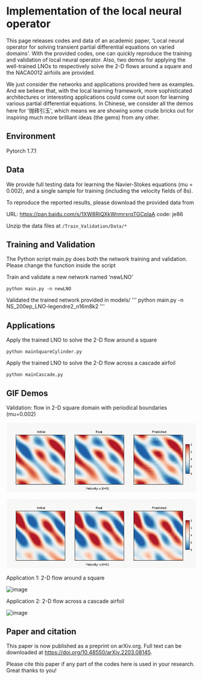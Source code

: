 # Implementation of  the local neural operator

This page releases codes and data of an academic paper, 'Local neural operator for solving transient partial differential equations on varied domains'.
With the provided codes, one can quickly reproduce the training and validation of local neural operator.
Also, two demos for applying the well-trained LNOs to respectively solve the 2-D flows around a square and the NACA0012 airfoils are provided.

We just consider the networks and applications provided here as examples.
And we believe that, with the local learning framework, more sophisticated architectures or interesting applications could come out soon for learning various partial differential equations.
In Chinese, we consider all the demos here for '抛砖引玉', which means we are showing some crude bricks out for inspiring much more brilliant ideas (the gems) from any other.

## Environment

Pytorch 1.7.1

## Data

We provide full testing data for learning the Navier-Stokes equations (mu = 0.002), and a single sample for training (including the velocity fields of 8s).

To reproduce the reported results, please download the provided data from

URL: https://pan.baidu.com/s/1XW8RiQXkWnmrxrqTGCplaA 
code: je86 

Unzip the data files at ```/Train_Validation/Data/*```

## Training and Validation

The Python script main.py does both the network training and validation.
Please change the function inside the script

Train and validate a new network named 'newLNO'
```
python main.py -n newLNO
```

Validated the trained network provided in models/
'''
python main.py -n NS_200ep_LNO-legendre2_n16m8k2
'''

## Applications

Apply the trained LNO to solve the 2-D flow around a square

```
python mainSquareCylinder.py
```

Apply the trained LNO to solve the 2-D flow across a cascade airfoil

```
python mainCascade.py
```

## GIF Demos

Validation: flow in 2-D square domain with periodical boundaries (mu=0.002)

 ![image]( demos/Re500Case3_u_L.gif)
 
 ![image]( demos/Re500Case3_v_L.gif)
 
Application 1: 2-D flow around a square

 ![image]( demos/SquareCylinder_L.gif)

Application 2: 2-D flow across a cascade airfoil

 ![image]( demos/Airfoil_L.gif)

## Paper and citation 

This paper is now published as a preprint on arXiv.org.
Full text can be downloaded at https://doi.org/10.48550/arXiv.2203.08145.

Please cite this paper if any part of the codes here is used in your research. Great thanks to you!
